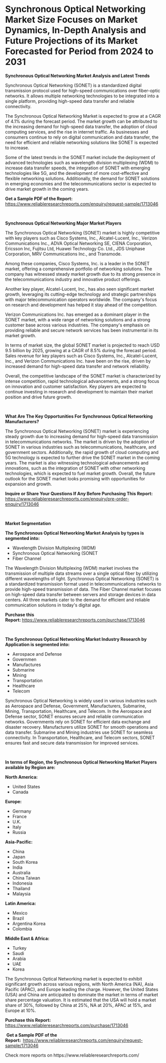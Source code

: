 <p><h1>Synchronous Optical Networking Market Size Focuses on Market Dynamics, In-Depth Analysis and Future Projections of its Market Forecasted for Period from 2024 to 2031</h1></p><p><strong>Synchronous Optical Networking Market Analysis and Latest Trends</strong></p>
<p><p>Synchronous Optical Networking (SONET) is a standardized digital transmission protocol used for high-speed communications over fiber-optic networks. It allows multiple networking technologies to be integrated into a single platform, providing high-speed data transfer and reliable connectivity.</p><p>The Synchronous Optical Networking Market is expected to grow at a CAGR of 4.1% during the forecast period. The market growth can be attributed to the increasing demand for high-speed data transfer, the adoption of cloud computing services, and the rise in internet traffic. As businesses and consumers continue to rely on digital communication and data transfer, the need for efficient and reliable networking solutions like SONET is expected to increase.</p><p>Some of the latest trends in the SONET market include the deployment of advanced technologies such as wavelength division multiplexing (WDM) to increase data transfer speeds, the integration of SONET with emerging technologies like 5G, and the development of more cost-effective and flexible networking solutions. Additionally, the demand for SONET solutions in emerging economies and the telecommunications sector is expected to drive market growth in the coming years.</p></p>
<p><strong>Get a Sample PDF of the Report:&nbsp;</strong> <a href="https://www.reliableresearchreports.com/enquiry/request-sample/1713046">https://www.reliableresearchreports.com/enquiry/request-sample/1713046</a></p>
<p>&nbsp;</p>
<p><strong>Synchronous Optical Networking Major Market Players</strong></p>
<p><p>The Synchronous Optical Networking (SONET) market is highly competitive with key players such as Cisco Systems, Inc., Alcatel-Lucent, Inc., Verizon Communications Inc., ADVA Optical Networking SE, CIENA Corporation, Ericsson Inc, Fujitsu Ltd, Huawei Technology Co. Ltd., JDS Uniphase Corporation, MRV Communications Inc., and Transmode.</p><p>Among these companies, Cisco Systems, Inc. is a leader in the SONET market, offering a comprehensive portfolio of networking solutions. The company has witnessed steady market growth due to its strong presence in the telecommunications industry and innovative product offerings.</p><p>Another key player, Alcatel-Lucent, Inc., has also seen significant market growth, leveraging its cutting-edge technology and strategic partnerships with major telecommunication operators worldwide. The company's focus on research and development has helped it stay ahead of the competition.</p><p>Verizon Communications Inc. has emerged as a dominant player in the SONET market, with a wide range of networking solutions and a strong customer base across various industries. The company's emphasis on providing reliable and secure network services has been instrumental in its market growth.</p><p>In terms of market size, the global SONET market is projected to reach USD 9.5 billion by 2025, growing at a CAGR of 8.5% during the forecast period. Sales revenue for key players such as Cisco Systems, Inc., Alcatel-Lucent, Inc., and Verizon Communications Inc. have been on the rise, driven by increased demand for high-speed data transfer and network reliability.</p><p>Overall, the competitive landscape of the SONET market is characterized by intense competition, rapid technological advancements, and a strong focus on innovation and customer satisfaction. Key players are expected to continue investing in research and development to maintain their market position and drive future growth.</p></p>
<p>&nbsp;</p>
<p><strong>What Are The Key Opportunities For Synchronous Optical Networking Manufacturers?</strong></p>
<p><p>The Synchronous Optical Networking (SONET) market is experiencing steady growth due to increasing demand for high-speed data transmission in telecommunications networks. The market is driven by the adoption of SONET in various industries such as telecommunications, healthcare, and government sectors. Additionally, the rapid growth of cloud computing and 5G technology is expected to further drive the SONET market in the coming years. The market is also witnessing technological advancements and innovations, such as the integration of SONET with other networking technologies, which is expected to fuel market growth. Overall, the future outlook for the SONET market looks promising with opportunities for expansion and growth.</p></p>
<p><strong>Inquire or Share Your Questions If Any Before Purchasing This Report:</strong> <a href="https://www.reliableresearchreports.com/enquiry/pre-order-enquiry/1713046">https://www.reliableresearchreports.com/enquiry/pre-order-enquiry/1713046</a></p>
<p>&nbsp;</p>
<p><strong>Market Segmentation</strong></p>
<p><strong>The Synchronous Optical Networking Market Analysis by types is segmented into:</strong></p>
<p><ul><li>Wavelength Division Multiplexing (WDM)</li><li>Synchronous Optical Networking (SONET</li><li>Fiber Channel</li></ul></p>
<p><p>The Wavelength Division Multiplexing (WDM) market involves the transmission of multiple data streams over a single optical fiber by utilizing different wavelengths of light. Synchronous Optical Networking (SONET) is a standardized transmission format used in telecommunications networks to provide high-speed transmission of data. The Fiber Channel market focuses on high-speed data transfer between servers and storage devices in data centers. All three markets cater to the demand for efficient and reliable communication solutions in today's digital age.</p></p>
<p><strong>Purchase this Report:&nbsp;</strong><a href="https://www.reliableresearchreports.com/purchase/1713046">https://www.reliableresearchreports.com/purchase/1713046</a></p>
<p>&nbsp;</p>
<p><strong>The Synchronous Optical Networking Market Industry Research by Application is segmented into:</strong></p>
<p><ul><li>Aerospace and Defense</li><li>Governmen</li><li>Manufactures</li><li>Submarine</li><li>Mining</li><li>Transportation</li><li>Healthcare</li><li>Telecom</li></ul></p>
<p><p>Synchronous Optical Networking is widely used in various industries such as Aerospace and Defense, Government, Manufacturers, Submarine, Mining, Transportation, Healthcare, and Telecom. In the Aerospace and Defense sector, SONET ensures secure and reliable communication networks. Governments rely on SONET for efficient data exchange and disaster recovery. Manufacturers utilize SONET for smooth operations and data transfer. Submarine and Mining industries use SONET for seamless connectivity. In Transportation, Healthcare, and Telecom sectors, SONET ensures fast and secure data transmission for improved services.</p></p>
<p>&nbsp;</p>
<p><strong>In terms of Region, the Synchronous Optical Networking Market Players available by Region are:</strong></p>
<p>
    <p> <strong> North America: </strong>
        <ul>
            <li>United States</li>
            <li>Canada</li>
        </ul>
        </p> 
    <p> <strong> Europe: </strong>
        <ul>
            <li>Germany</li>
            <li>France</li>
            <li>U.K.</li>
            <li>Italy</li>
            <li>Russia</li>
        </ul>
        </p> 
    <p> <strong> Asia-Pacific: </strong>
        <ul>
            <li>China</li>
            <li>Japan</li>
            <li>South Korea</li>
            <li>India</li>
            <li>Australia</li>
            <li>China Taiwan</li>
            <li>Indonesia</li>
            <li>Thailand</li>
            <li>Malaysia</li>
        </ul>
        </p> 
    <p> <strong> Latin America: </strong>
        <ul>
            <li>Mexico</li>
            <li>Brazil</li>
            <li>Argentina Korea</li>
            <li>Colombia</li>
        </ul>
        </p> 
    <p> <strong> Middle East & Africa: </strong>
        <ul>
            <li>Turkey</li>
            <li>Saudi</li>
            <li>Arabia</li>
            <li>UAE</li>
            <li>Korea</li>
        </ul>
    </p>
    </p>
<p><p>The Synchronous Optical Networking market is expected to exhibit significant growth across various regions, with North America (NA), Asia Pacific (APAC), and Europe leading the charge. However, the United States (USA) and China are anticipated to dominate the market in terms of market share percentage valuation. It is estimated that the USA will hold a market share of 30%, followed by China at 25%, NA at 20%, APAC at 15%, and Europe at 10%.</p></p>
<p><strong>Purchase this Report: </strong><a href="https://www.reliableresearchreports.com/purchase/1713046">https://www.reliableresearchreports.com/purchase/1713046</a></p>
<p>&nbsp;<strong>Get a Sample PDF of the Report:&nbsp;&nbsp;</strong><a href="https://www.reliableresearchreports.com/enquiry/request-sample/1713046">https://www.reliableresearchreports.com/enquiry/request-sample/1713046</a></p>
<p><strong></strong></p>
<p>Check more reports on https://www.reliableresearchreports.com/</p>